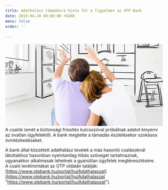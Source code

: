 ```yaml
---
title: Adathalász támadásra hívta fel a figyelmet az OTP Bank
date: 2019-04-28 00:00:00 +0200
menu: false
order: ''

---
```

![](/uploads/22.jpg)  
A csalók ismét a biztonsági frissítés kulcsszóval próbálnak adatot kinyerni az óvatlan ügyfelektől. A bank megtette a támadás észlelésekor szokásos óvintézkedéseket.

A bank által közzétett adathalász levelek a más hasonló csalásoknál látottakhoz hasonlóan nyelvtanilag hibás szöveget tartalmaznak, ugyanakkor alkalmasak lehetnek a gyanútlan ügyfelek megtévesztésére.  
A csaló levélmintákat az OTP oldalán találják:[https://www.otpbank.hu/portal/hu/Adathalaszat](https://www.otpbank.hu/portal/hu/Adathalaszat "https://www.otpbank.hu/portal/hu/Adathalaszat").